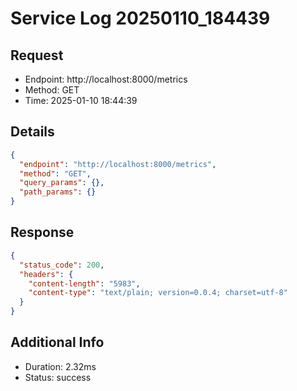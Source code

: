 # Service Log 20250110_184439

## Request
- Endpoint: http://localhost:8000/metrics
- Method: GET
- Time: 2025-01-10 18:44:39

## Details
```json
{
  "endpoint": "http://localhost:8000/metrics",
  "method": "GET",
  "query_params": {},
  "path_params": {}
}
```

## Response
```json
{
  "status_code": 200,
  "headers": {
    "content-length": "5983",
    "content-type": "text/plain; version=0.0.4; charset=utf-8"
  }
}
```

## Additional Info
- Duration: 2.32ms
- Status: success
